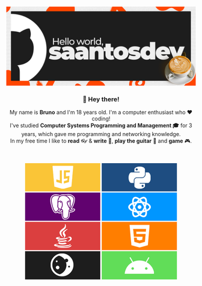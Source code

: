 <img src="./githubbanner.png"><br>
<b><h3 align='center'>👋 Hey there!</h3></b>
<p align='center'>My name is <b>Bruno</b> and I'm 18 years old. I'm a computer enthusiast who ❤️ coding!<br>I've studied <b>Computer Systems Programming and Management 🎓</b> for 3 years, which gave me programming and networking knowledge.</b><br>In my free time I like to <b>read</b> 👓 & <b>write</b> 📝, <b>play the guitar</b> 🎸 and <b>game</b> 🎮. </p>
<br>

<p align='center'>
<img src="./Javascript.png"> <img src="./Python.png"> <img src="./Postgresql.png"> <img src="./React.png"> <img src="./Java.png"> <img src="./HTML.png"> <img src="./Lua.png"> <img src="./Android.png"><p>
